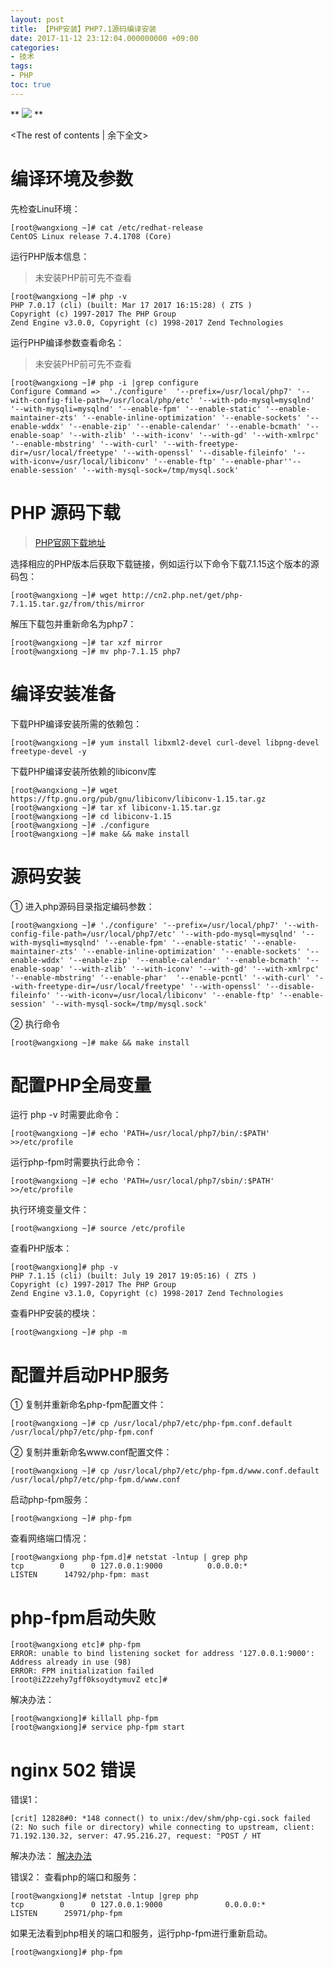 ```yaml
---
layout: post
title: 【PHP安装】PHP7.1源码编译安装
date: 2017-11-12 23:12:04.000000000 +09:00
categories:
- 技术
tags:
- PHP
toc: true
---
```


** 
![](/hexo_blog/img/article/php-source-code-install/php7.1.jpeg)
**
<!-- more -->
<The rest of contents | 余下全文>

# 编译环境及参数
先检查Linu环境：
```
[root@wangxiong ~]# cat /etc/redhat-release 
CentOS Linux release 7.4.1708 (Core) 
```
运行PHP版本信息：
> 未安装PHP前可先不查看

```
[root@wangxiong ~]# php -v
PHP 7.0.17 (cli) (built: Mar 17 2017 16:15:28) ( ZTS )
Copyright (c) 1997-2017 The PHP Group
Zend Engine v3.0.0, Copyright (c) 1998-2017 Zend Technologies
```
运行PHP编译参数查看命名：
> 未安装PHP前可先不查看

```
[root@wangxiong ~]# php -i |grep configure  
Configure Command =>  './configure'  '--prefix=/usr/local/php7' '--with-config-file-path=/usr/local/php/etc' '--with-pdo-mysql=mysqlnd' '--with-mysqli=mysqlnd' '--enable-fpm' '--enable-static' '--enable-maintainer-zts' '--enable-inline-optimization' '--enable-sockets' '--enable-wddx' '--enable-zip' '--enable-calendar' '--enable-bcmath' '--enable-soap' '--with-zlib' '--with-iconv' '--with-gd' '--with-xmlrpc' '--enable-mbstring' '--with-curl' '--with-freetype-dir=/usr/local/freetype' '--with-openssl' '--disable-fileinfo' '--with-iconv=/usr/local/libiconv' '--enable-ftp' '--enable-phar''--enable-session' '--with-mysql-sock=/tmp/mysql.sock'
```

# PHP 源码下载

>[PHP官网下载地址](http://www.php.net/downloads.php)

选择相应的PHP版本后获取下载链接，例如运行以下命令下载7.1.15这个版本的源码包：

```
[root@wangxiong ~]# wget http://cn2.php.net/get/php-7.1.15.tar.gz/from/this/mirror
```

解压下载包并重新命名为php7：

```
[root@wangxiong ~]# tar xzf mirror
[root@wangxiong ~]# mv php-7.1.15 php7
```

# 编译安装准备
下载PHP编译安装所需的依赖包：

```
[root@wangxiong ~]# yum install libxml2-devel curl-devel libpng-devel freetype-devel -y
```

下载PHP编译安装所依赖的libiconv库

```
[root@wangxiong ~]# wget https://ftp.gnu.org/pub/gnu/libiconv/libiconv-1.15.tar.gz
[root@wangxiong ~]# tar xf libiconv-1.15.tar.gz
[root@wangxiong ~]# cd libiconv-1.15
[root@wangxiong ~]# ./configure 
[root@wangxiong ~]# make && make install
```

# 源码安装
① 进入php源码目录指定编码参数：
```
[root@wangxiong ~]# './configure' '--prefix=/usr/local/php7' '--with-config-file-path=/usr/local/php7/etc' '--with-pdo-mysql=mysqlnd' '--with-mysqli=mysqlnd' '--enable-fpm' '--enable-static' '--enable-maintainer-zts' '--enable-inline-optimization' '--enable-sockets' '--enable-wddx' '--enable-zip' '--enable-calendar' '--enable-bcmath' '--enable-soap' '--with-zlib' '--with-iconv' '--with-gd' '--with-xmlrpc' '--enable-mbstring' '--enable-phar'  '--enable-pcntl' '--with-curl' '--with-freetype-dir=/usr/local/freetype' '--with-openssl' '--disable-fileinfo' '--with-iconv=/usr/local/libiconv' '--enable-ftp' '--enable-session' '--with-mysql-sock=/tmp/mysql.sock'
```
② 执行命令 
```
[root@wangxiong ~]# make && make install
```
# 配置PHP全局变量

运行 php -v 时需要此命令：

```
[root@wangxiong ~]# echo 'PATH=/usr/local/php7/bin/:$PATH' >>/etc/profile
```

运行php-fpm时需要执行此命令：

```
[root@wangxiong ~]# echo 'PATH=/usr/local/php7/sbin/:$PATH' >>/etc/profile
```

执行环境变量文件：

```
[root@wangxiong ~]# source /etc/profile 
```

查看PHP版本：
```
[root@wangxiong]# php -v
PHP 7.1.15 (cli) (built: July 19 2017 19:05:16) ( ZTS )
Copyright (c) 1997-2017 The PHP Group
Zend Engine v3.1.0, Copyright (c) 1998-2017 Zend Technologies
```

查看PHP安装的模块：
```
[root@wangxiong ~]# php -m
```

# 配置并启动PHP服务
① 复制并重新命名php-fpm配置文件：
```
[root@wangxiong ~]# cp /usr/local/php7/etc/php-fpm.conf.default /usr/local/php7/etc/php-fpm.conf
```
② 复制并重新命名www.conf配置文件：
```
[root@wangxiong ~]# cp /usr/local/php7/etc/php-fpm.d/www.conf.default /usr/local/php7/etc/php-fpm.d/www.conf 
```
启动php-fpm服务：
```
[root@wangxiong ~]# php-fpm
```
查看网络端口情况：
```
[root@wangxiong php-fpm.d]# netstat -lntup | grep php
tcp        0      0 127.0.0.1:9000          0.0.0.0:*              LISTEN      14792/php-fpm: mast 
```

# php-fpm启动失败
```
[root@wangxiong etc]# php-fpm
ERROR: unable to bind listening socket for address '127.0.0.1:9000': Address already in use (98)
ERROR: FPM initialization failed
[root@iZ2zehy7gff0ksoydtymuvZ etc]#
```
解决办法：
```
[root@wangxiong]# killall php-fpm
[root@wangxiong]# service php-fpm start
```

# nginx 502 错误
错误1：
```
[crit] 12828#0: *148 connect() to unix:/dev/shm/php-cgi.sock failed (2: No such file or directory) while connecting to upstream, client: 71.192.130.32, server: 47.95.216.27, request: "POST / HT
```
解决办法：
[解决办法](https://www.jianshu.com/p/f4048b2922d0)

错误2：
查看php的端口和服务：
```
[root@wangxiong]# netstat -lntup |grep php
tcp        0      0 127.0.0.1:9000              0.0.0.0:*                  LISTEN      25971/php-fpm  
```
如果无法看到php相关的端口和服务，运行php-fpm进行重新启动。
```
[root@wangxiong]# php-fpm
```
